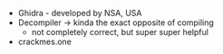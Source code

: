 - Ghidra - developed by NSA, USA
- Decompiler -> kinda the exact opposite of compiling
  - not completely correct, but super super helpful
- crackmes.one
